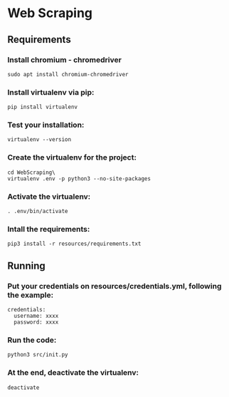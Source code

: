 # Web Scraping

## Requirements

### Install chromium - chromedriver
```
sudo apt install chromium-chromedriver
```

### Install virtualenv via pip:
```
pip install virtualenv
```

### Test your installation:
```
virtualenv --version
```

### Create the virtualenv for the project:
```
cd WebScraping\
virtualenv .env -p python3 --no-site-packages
```

### Activate the virtualenv:
```
. .env/bin/activate
```

### Intall the requirements:
```
pip3 install -r resources/requirements.txt
```

## Running

### Put your credentials on resources/credentials.yml, following the example:
```
credentials:
  username: xxxx
  password: xxxx
```

### Run the code:
```
python3 src/init.py
```

### At the end, deactivate the virtualenv:
```
deactivate
```
